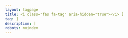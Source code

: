 ```yaml
---
layout: tagpage
title: <i class="fas fa-tag" aria-hidden="true"></i> ]
tag: ]
description: ]
robots: noindex
---
```

